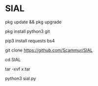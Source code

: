 # SIAL
pkg update && pkg upgrade

pkg install python3 git

pip3 install requests bs4

git clone https://github.com/Scammur/SIAL

cd SIAL

tar -xvf x.tar

python3 sial.py
